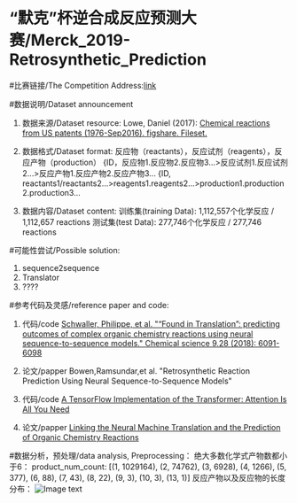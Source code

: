 # “默克”杯逆合成反应预测大赛/Merck_2019-Retrosynthetic_Prediction

#比赛链接/The Competition Address:[link](https://www.kesci.com/home/competition/5c35b0aa4ea711002cafcaa6)

#数据说明/Dataset announcement
1. 数据来源/Dataset resource: Lowe, Daniel (2017): [Chemical reactions from US patents (1976-Sep2016). figshare. Fileset.](https://figshare.com/articles/Chemical_reactions_from_US_patents_1976-Sep2016_/5104873)

2. 数据格式/Dataset format:
反应物（reactants），反应试剂（reagents），反应产物（production）
{ID，反应物1.反应物2.反应物3...>反应试剂1.反应试剂2...>反应产物1.反应产物2.反应产物3...
{ID, reactants1/reactants2...>reagents1.reagents2...>production1.production2.production3...

3. 数据内容/Dataset content:
训练集(training Data):
1,112,557个化学反应 / 1,112,657 reactions 
测试集(test Data):
277,746个化学反应 / 277,746 reactions


#可能性尝试/Possible solution:
1. sequence2sequence
2. Translator
3. ????

#参考代码及灵感/reference paper and code:
1. 代码/code [Schwaller, Philippe, et al. "“Found in Translation”: predicting outcomes of complex organic chemistry reactions using neural sequence-to-sequence models." Chemical science 9.28 (2018): 6091-6098](https://github.com/frnsys/retrosynthesis_planner)

2. 论文/papper Bowen,Ramsundar,et al. "Retrosynthetic Reaction Prediction Using Neural Sequence-to-Sequence Models"

3. 代码/code [A TensorFlow Implementation of the Transformer: Attention Is All You Need](https://github.com/Kyubyong/transformer)

4. 论文/papper [Linking the Neural Machine Translation and the Prediction of Organic Chemistry Reactions](https://arxiv.org/abs/1612.09529)


#数据分析，预处理/data analysis, Preprocessing：
绝大多数化学式产物数都小于6：
product_num_count: [(1, 1029164), (2, 74762), (3, 6928), (4, 1266), (5, 377), (6, 88), (7, 43), (8, 22), (9, 3), (10, 3), (13, 1)]
反应产物以及反应物的长度分布：
![Image text](Merck_2019-Retrosynthetic_Prediction/img/plwt2q22e.png)
      

